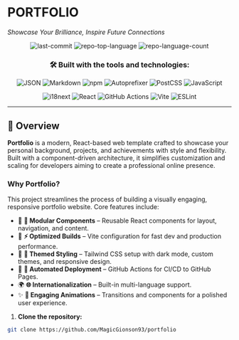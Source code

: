 # PORTFOLIO  
*Showcase Your Brilliance, Inspire Future Connections*

<div align="center">

![last-commit](https://img.shields.io/github/last-commit/MagicGionson93/portfolio?style=flat&logo=git&logoColor=white&color=0080ff)
![repo-top-language](https://img.shields.io/github/languages/top/MagicGionson93/portfolio?style=flat&color=0080ff)
![repo-language-count](https://img.shields.io/github/languages/count/MagicGionson93/portfolio?style=flat&color=0080ff)

### 🛠 Built with the tools and technologies:

![JSON](https://img.shields.io/badge/JSON-000000.svg?style=flat&logo=JSON&logoColor=white)
![Markdown](https://img.shields.io/badge/Markdown-000000.svg?style=flat&logo=Markdown&logoColor=white)
![npm](https://img.shields.io/badge/npm-CB3837.svg?style=flat&logo=npm&logoColor=white)
![Autoprefixer](https://img.shields.io/badge/Autoprefixer-DD3735.svg?style=flat&logo=Autoprefixer&logoColor=white)
![PostCSS](https://img.shields.io/badge/PostCSS-DD3A0A.svg?style=flat&logo=PostCSS&logoColor=white)
![JavaScript](https://img.shields.io/badge/JavaScript-F7DF1E.svg?style=flat&logo=JavaScript&logoColor=black)

![i18next](https://img.shields.io/badge/i18next-26A69A.svg?style=flat&logo=i18next&logoColor=white)
![React](https://img.shields.io/badge/React-61DAFB.svg?style=flat&logo=React&logoColor=black)
![GitHub Actions](https://img.shields.io/badge/GitHub%20Actions-2088FF.svg?style=flat&logo=GitHub-Actions&logoColor=white)
![Vite](https://img.shields.io/badge/Vite-646CFF.svg?style=flat&logo=Vite&logoColor=white)
![ESLint](https://img.shields.io/badge/ESLint-4B32C3.svg?style=flat&logo=ESLint&logoColor=white)

</div>

---

## 🧾 Overview

**Portfolio** is a modern, React-based web template crafted to showcase your personal background, projects, and achievements with style and flexibility. Built with a component-driven architecture, it simplifies customization and scaling for developers aiming to create a professional online presence.

### Why Portfolio?

This project streamlines the process of building a visually engaging, responsive portfolio website. Core features include:

- 🎨 **🧩 Modular Components** – Reusable React components for layout, navigation, and content.
- 🚀 **⚡ Optimized Builds** – Vite configuration for fast dev and production performance.
- 🌙 **🌈 Themed Styling** – Tailwind CSS setup with dark mode, custom themes, and responsive design.
- 🔄 **🤖 Automated Deployment** – GitHub Actions for CI/CD to GitHub Pages.
- 🌍 **🌐 Internationalization** – Built-in multi-language support.
- ✨ **🎥 Engaging Animations** – Transitions and components for a polished user experience.

1. **Clone the repository:**

```sh
git clone https://github.com/MagicGionson93/portfolio
